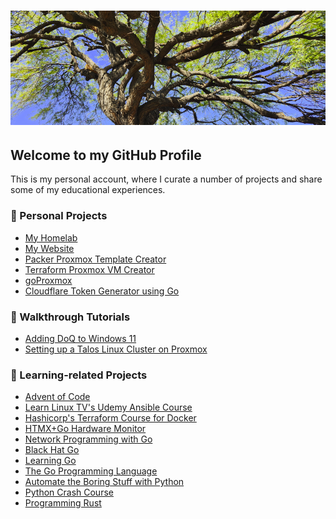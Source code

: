 # ![Hello from Arizona](banner.png)

## Welcome to my GitHub Profile

This is my personal account, where I curate a number of projects and share some
of my educational experiences.

### 🌵 Personal Projects

- [My Homelab](https://github.com/nicholas-fedor/Homelab)
- [My Website](https://nickfedor.com)
- [Packer Proxmox Template Creator](https://github.com/nicholas-fedor/Proxmox-Template-Creator)
- [Terraform Proxmox VM Creator](https://github.com/nicholas-fedor/Proxmox-Terraform)
- [goProxmox](https://github.com/nicholas-fedor/goProxmox)
- [Cloudflare Token Generator using Go](https://github.com/nicholas-fedor/goGenerateCFToken)

### 👟 Walkthrough Tutorials

- [Adding DoQ to Windows 11](https://github.com/nicholas-fedor/AdGuard-DNS-Proxy)
- [Setting up a Talos Linux Cluster on Proxmox](https://github.com/nicholas-fedor/Self-Hosted-Talos)

### 📖 Learning-related Projects

- [Advent of Code](https://github.com/nicholas-fedor/Advent-of-Code)
- [Learn Linux TV's Udemy Ansible Course](https://github.com/nicholas-fedor/Ansible-Course)
- [Hashicorp's Terraform Course for
  Docker](https://github.com/nicholas-fedor/learn-terraform-docker-container)
- [HTMX+Go Hardware Monitor](https://github.com/nicholas-fedor/HTMX-Hardware-Monitor)
- [Network Programming with Go](https://github.com/nicholas-fedor/Network-Programming-with-Go)
- [Black Hat Go](https://github.com/nicholas-fedor/BlackHatGo)
- [Learning Go](https://github.com/nicholas-fedor/Learning-Go)
- [The Go Programming Language](https://github.com/nicholas-fedor/The-Go-Programming-Language)
- [Automate the Boring Stuff with Python](https://github.com/nicholas-fedor/Automate-the-Boring-Stuff-with-Python)
- [Python Crash Course](https://github.com/nicholas-fedor/Python-Crash-Course)
- [Programming Rust](https://github.com/nicholas-fedor/Programming-Rust)

